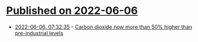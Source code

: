 # [Published on 2022-06-06](index.md)

* [2022-06-06, 07:32:35](https://news.ycombinator.com/item?id=31638058) - [Carbon dioxide now more than 50% higher than pre-industrial levels](https://www.noaa.gov/news-release/carbon-dioxide-now-more-than-50-higher-than-pre-industrial-levels)
